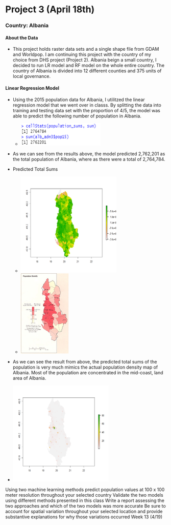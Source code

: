 # Project 3 (April 18th) 

### Country: Albania 

#### About the Data 
* This project holds raster data sets and a single shape file from GDAM and Worldpop. I am continuing this project with the country of my choice from DHS project (Project 2). 
Albania beign a small country, I decided to run LR model and RF model on the whole entire country. The country of Albania is divided into 12 different counties and 375 units of local governance.

#### Linear Regression Model 
* Using the 2015 population data for Albania, I utilitzed the linear regression model that we went over in classs. 
By splitting the data into training and testing data set with the proportion of 4/5, the model was able to predict the following number of population in Albania. 
  * <img src="Images/LR_ouptut.png" width="250" height="70">  
* As we can see from the results above, the model predicted 2,762,201 as the total population of Albania, where as there were a total of 2,764,784. 
* Predicted Total Sums 
  * <img src="Images/predicted_total_sums(LR).png" width="300" height="300">  
  * <img src="Images/alb_density.png" width="150" height="250">  
* As we can see the result from above, the predicted total sums of the population is very much mimics the actual population density map of Albania. Most of the population are concentrated in the mid-coast, land area of Albania.  

* <img src="Images/pop_sums.png.png" width="300" height="300"> 


Using two machine learning methods predict population values at 100 x 100 meter resolution throughout your selected country
Validate the two models using different methods presented in this class
Write a report assessing the two approaches and which of the two models was more accurate
Be sure to account for spatial variation throughout your selected location and provide substantive explanations for why those variations occurred
Week 13 (4/19)
